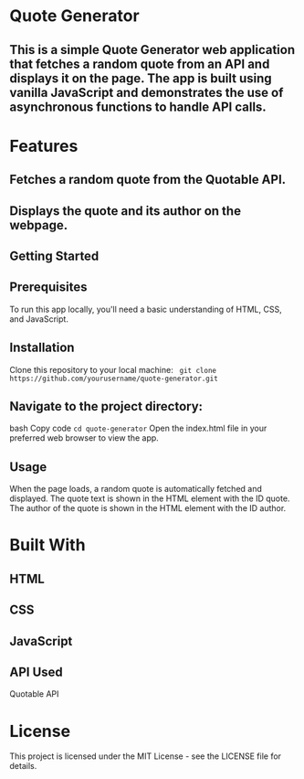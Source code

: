 # Quote Generator

## This is a simple Quote Generator web application that fetches a random quote from an API and displays it on the page. The app is built using vanilla JavaScript and demonstrates the use of asynchronous functions to handle API calls.

# Features
## Fetches a random quote from the Quotable API.
## Displays the quote and its author on the webpage.
## Getting Started
## Prerequisites
To run this app locally, you'll need a basic understanding of HTML, CSS, and JavaScript.


## Installation
Clone this repository to your local machine:
``` git clone https://github.com/yourusername/quote-generator.git```

## Navigate to the project directory:

bash
Copy code
```cd quote-generator```
Open the index.html file in your preferred web browser to view the app.

## Usage
When the page loads, a random quote is automatically fetched and displayed.
The quote text is shown in the HTML element with the ID quote.
The author of the quote is shown in the HTML element with the ID author.


# Built With
## HTML

## CSS

## JavaScript

## API Used
Quotable API

# License

This project is licensed under the MIT License - see the LICENSE file for details.
 
